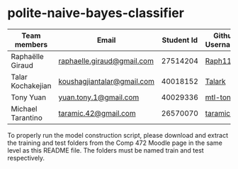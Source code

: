 # polite-naive-bayes-classifier


Team members          | Email                         | Student Id   |Github Usernames
------------          | --------------------          | ------------ |----------------
Raphaëlle Giraud      | raphaelle.giraud@gmail.com    | 27514204     | [Raph1105](https://github.com/Raph1105)
Talar Kochakejian     | koushagjiantalar@gmail.com    | 40018152     | [Talark](https://github.com/Talark)
Tony Yuan             | yuan.tony.1@gmail.com         | 40029336     | [mtl-tony](https://github.com/mtl-tony)
Michael Tarantino     | taramic.42@gmail.com          | 26570070     | [taramic42](https://github.com/taramic42)


To properly run the model construction script, please download and extract the training and test folders from the Comp 472 Moodle page in the same level as this README file. The folders must be named train and test respectively.
